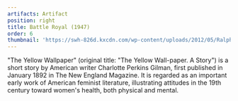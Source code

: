 ```yaml
---
artifacts: Artifact
position: right
title: Battle Royal (1947)
order: 6
thumbnail: 'https://swh-826d.kxcdn.com/wp-content/uploads/2012/05/Ralph-Ellison-Battle-Royal.jpg'
---
```


"The Yellow Wallpaper" (original title: "The Yellow Wall-paper. A Story") is a short story by American writer Charlotte Perkins Gilman, first published in January 1892 in The New England Magazine. It is regarded as an important early work of American feminist literature, illustrating attitudes in the 19th century toward women's health, both physical and mental.